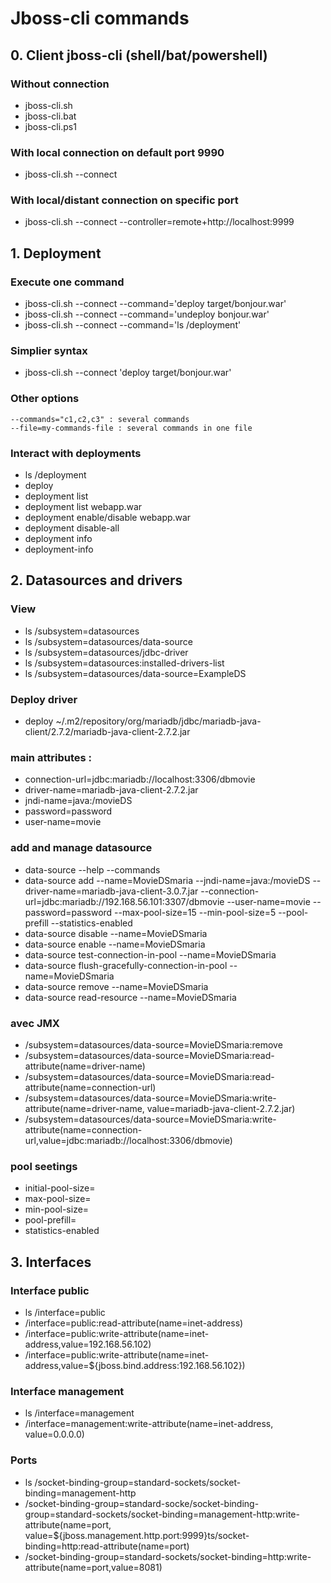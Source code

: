 # Jboss-cli commands

## 0. Client jboss-cli (shell/bat/powershell)
### Without connection
- jboss-cli.sh
- jboss-cli.bat
- jboss-cli.ps1
### With local connection on default port 9990
- jboss-cli.sh --connect
### With local/distant connection on specific port
- jboss-cli.sh --connect --controller=remote+http://localhost:9999

## 1. Deployment
### Execute one command

- jboss-cli.sh --connect --command='deploy target/bonjour.war'
- jboss-cli.sh --connect --command='undeploy bonjour.war'
- jboss-cli.sh --connect --command='ls /deployment'

### Simplier syntax

- jboss-cli.sh --connect 'deploy target/bonjour.war'

### Other options
	--commands="c1,c2,c3" : several commands
	--file=my-commands-file : several commands in one file

### Interact with deployments
- ls /deployment
- deploy
- deployment list
- deployment list webapp.war
- deployment enable/disable webapp.war
- deployment disable-all
- deployment info
- deployment-info

## 2. Datasources and drivers
### View
- ls /subsystem=datasources
- ls /subsystem=datasources/data-source
- ls /subsystem=datasources/jdbc-driver
- ls /subsystem=datasources:installed-drivers-list
- ls /subsystem=datasources/data-source=ExampleDS

### Deploy driver
- deploy ~/.m2/repository/org/mariadb/jdbc/mariadb-java-client/2.7.2/mariadb-java-client-2.7.2.jar

### main attributes :
- connection-url=jdbc:mariadb://localhost:3306/dbmovie
- driver-name=mariadb-java-client-2.7.2.jar
- jndi-name=java:/movieDS
- password=password
- user-name=movie

### add and manage datasource
- data-source --help --commands
- data-source add --name=MovieDSmaria --jndi-name=java:/movieDS --driver-name=mariadb-java-client-3.0.7.jar --connection-url=jdbc:mariadb://192.168.56.101:3307/dbmovie --user-name=movie --password=password --max-pool-size=15 --min-pool-size=5 --pool-prefill  --statistics-enabled
- data-source disable --name=MovieDSmaria
- data-source enable --name=MovieDSmaria
- data-source test-connection-in-pool --name=MovieDSmaria
- data-source flush-gracefully-connection-in-pool --name=MovieDSmaria
- data-source remove --name=MovieDSmaria
- data-source read-resource --name=MovieDSmaria

### avec JMX
- /subsystem=datasources/data-source=MovieDSmaria:remove
- /subsystem=datasources/data-source=MovieDSmaria:read-attribute(name=driver-name)
- /subsystem=datasources/data-source=MovieDSmaria:read-attribute(name=connection-url)
- /subsystem=datasources/data-source=MovieDSmaria:write-attribute(name=driver-name, value=mariadb-java-client-2.7.2.jar)
- /subsystem=datasources/data-source=MovieDSmaria:write-attribute(name=connection-url,value=jdbc:mariadb://localhost:3306/dbmovie)

### pool seetings
- initial-pool-size=
- max-pool-size=
- min-pool-size=
- pool-prefill=
- statistics-enabled

## 3. Interfaces
### Interface public
- ls /interface=public
- /interface=public:read-attribute(name=inet-address)
- /interface=public:write-attribute(name=inet-address,value=192.168.56.102)
- /interface=public:write-attribute(name=inet-address,value=${jboss.bind.address:192.168.56.102})

### Interface management
- ls /interface=management
- /interface=management:write-attribute(name=inet-address, value=0.0.0.0)

### Ports
- ls /socket-binding-group=standard-sockets/socket-binding=management-http
- /socket-binding-group=standard-socke/socket-binding-group=standard-sockets/socket-binding=management-http:write-attribute(name=port, value=${jboss.management.http.port:9999}ts/socket-binding=http:read-attribute(name=port)
- /socket-binding-group=standard-sockets/socket-binding=http:write-attribute(name=port,value=8081)

